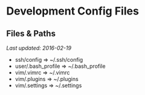 # Development Config Files

## Files & Paths

_Last updated: 2016-02-19_

- ssh/config => ~/.ssh/config
- user/.bash_profile => ~/.bash_profile
- vim/.vimrc => ~/.vimrc
- vim/.plugins => ~/.plugins
- vim/.settings => ~/.settings